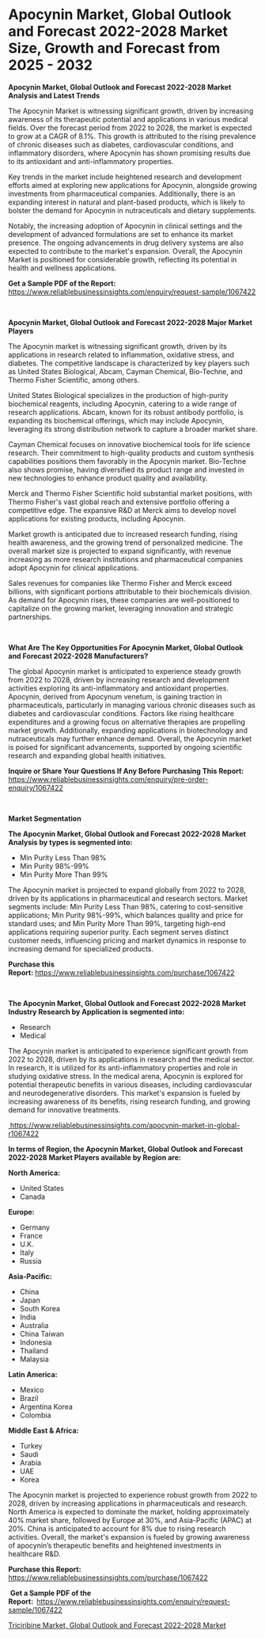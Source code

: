 <p><h1>Apocynin Market, Global Outlook and Forecast 2022-2028 Market Size, Growth and Forecast from 2025 - 2032</h1></p><p><strong>Apocynin Market, Global Outlook and Forecast 2022-2028 Market Analysis and Latest Trends</strong></p>
<p><p>The Apocynin Market is witnessing significant growth, driven by increasing awareness of its therapeutic potential and applications in various medical fields. Over the forecast period from 2022 to 2028, the market is expected to grow at a CAGR of 8.1%. This growth is attributed to the rising prevalence of chronic diseases such as diabetes, cardiovascular conditions, and inflammatory disorders, where Apocynin has shown promising results due to its antioxidant and anti-inflammatory properties.</p><p>Key trends in the market include heightened research and development efforts aimed at exploring new applications for Apocynin, alongside growing investments from pharmaceutical companies. Additionally, there is an expanding interest in natural and plant-based products, which is likely to bolster the demand for Apocynin in nutraceuticals and dietary supplements.</p><p>Notably, the increasing adoption of Apocynin in clinical settings and the development of advanced formulations are set to enhance its market presence. The ongoing advancements in drug delivery systems are also expected to contribute to the market's expansion. Overall, the Apocynin Market is positioned for considerable growth, reflecting its potential in health and wellness applications.</p></p>
<p><strong>Get a Sample PDF of the Report:&nbsp;</strong> <a href="https://www.reliablebusinessinsights.com/enquiry/request-sample/1067422?utm_campaign=3030&utm_medium=2&utm_source=Github&utm_content=ia&utm_term=21032025&utm_id=apocynin-market-global-outlook-and-forecast-2022-2028">https://www.reliablebusinessinsights.com/enquiry/request-sample/1067422</a></p>
<p>&nbsp;</p>
<p><strong>Apocynin Market, Global Outlook and Forecast 2022-2028 Major Market Players</strong></p>
<p><p>The Apocynin market is witnessing significant growth, driven by its applications in research related to inflammation, oxidative stress, and diabetes. The competitive landscape is characterized by key players such as United States Biological, Abcam, Cayman Chemical, Bio-Techne, and Thermo Fisher Scientific, among others.</p><p>United States Biological specializes in the production of high-purity biochemical reagents, including Apocynin, catering to a wide range of research applications. Abcam, known for its robust antibody portfolio, is expanding its biochemical offerings, which may include Apocynin, leveraging its strong distribution network to capture a broader market share.</p><p>Cayman Chemical focuses on innovative biochemical tools for life science research. Their commitment to high-quality products and custom synthesis capabilities positions them favorably in the Apocynin market. Bio-Techne also shows promise, having diversified its product range and invested in new technologies to enhance product quality and availability.</p><p>Merck and Thermo Fisher Scientific hold substantial market positions, with Thermo Fisher's vast global reach and extensive portfolio offering a competitive edge. The expansive R&D at Merck aims to develop novel applications for existing products, including Apocynin.</p><p>Market growth is anticipated due to increased research funding, rising health awareness, and the growing trend of personalized medicine. The overall market size is projected to expand significantly, with revenue increasing as more research institutions and pharmaceutical companies adopt Apocynin for clinical applications.</p><p>Sales revenues for companies like Thermo Fisher and Merck exceed billions, with significant portions attributable to their biochemicals division. As demand for Apocynin rises, these companies are well-positioned to capitalize on the growing market, leveraging innovation and strategic partnerships.</p></p>
<p>&nbsp;</p>
<p><strong>What Are The Key Opportunities For Apocynin Market, Global Outlook and Forecast 2022-2028 Manufacturers?</strong></p>
<p><p>The global Apocynin market is anticipated to experience steady growth from 2022 to 2028, driven by increasing research and development activities exploring its anti-inflammatory and antioxidant properties. Apocynin, derived from Apocynum venetum, is gaining traction in pharmaceuticals, particularly in managing various chronic diseases such as diabetes and cardiovascular conditions. Factors like rising healthcare expenditures and a growing focus on alternative therapies are propelling market growth. Additionally, expanding applications in biotechnology and nutraceuticals may further enhance demand. Overall, the Apocynin market is poised for significant advancements, supported by ongoing scientific research and expanding global health initiatives.</p></p>
<p><strong>Inquire or Share Your Questions If Any Before Purchasing This Report:</strong> <a href="https://www.reliablebusinessinsights.com/enquiry/pre-order-enquiry/1067422?utm_campaign=3030&utm_medium=2&utm_source=Github&utm_content=ia&utm_term=21032025&utm_id=apocynin-market-global-outlook-and-forecast-2022-2028">https://www.reliablebusinessinsights.com/enquiry/pre-order-enquiry/1067422</a></p>
<p>&nbsp;</p>
<p><strong>Market Segmentation</strong></p>
<p><strong>The Apocynin Market, Global Outlook and Forecast 2022-2028 Market Analysis by types is segmented into:</strong></p>
<p><ul><li>Min Purity Less Than 98%</li><li>Min Purity 98%-99%</li><li>Min Purity More Than 99%</li></ul></p>
<p><p>The Apocynin market is projected to expand globally from 2022 to 2028, driven by its applications in pharmaceutical and research sectors. Market segments include: Min Purity Less Than 98%, catering to cost-sensitive applications; Min Purity 98%-99%, which balances quality and price for standard uses; and Min Purity More Than 99%, targeting high-end applications requiring superior purity. Each segment serves distinct customer needs, influencing pricing and market dynamics in response to increasing demand for specialized products.</p></p>
<p><strong>Purchase this Report:&nbsp;</strong><a href="https://www.reliablebusinessinsights.com/purchase/1067422?utm_campaign=3030&utm_medium=2&utm_source=Github&utm_content=ia&utm_term=21032025&utm_id=apocynin-market-global-outlook-and-forecast-2022-2028">https://www.reliablebusinessinsights.com/purchase/1067422</a></p>
<p>&nbsp;</p>
<p><strong>The Apocynin Market, Global Outlook and Forecast 2022-2028 Market Industry Research by Application is segmented into:</strong></p>
<p><ul><li>Research</li><li>Medical</li></ul></p>
<p><p>The Apocynin market is anticipated to experience significant growth from 2022 to 2028, driven by its applications in research and the medical sector. In research, it is utilized for its anti-inflammatory properties and role in studying oxidative stress. In the medical arena, Apocynin is explored for potential therapeutic benefits in various diseases, including cardiovascular and neurodegenerative disorders. This market's expansion is fueled by increasing awareness of its benefits, rising research funding, and growing demand for innovative treatments.</p></p>
<p><a href="https://www.reliablebusinessinsights.com/apocynin-market-in-global-r1067422?utm_campaign=3030&utm_medium=2&utm_source=Github&utm_content=ia&utm_term=21032025&utm_id=apocynin-market-global-outlook-and-forecast-2022-2028">&nbsp;https://www.reliablebusinessinsights.com/apocynin-market-in-global-r1067422</a></p>
<p><strong>In terms of Region, the Apocynin Market, Global Outlook and Forecast 2022-2028 Market Players available by Region are:</strong></p>
<p>
    <p> <strong> North America: </strong>
        <ul>
            <li>United States</li>
            <li>Canada</li>
        </ul>
        </p> 
    <p> <strong> Europe: </strong>
        <ul>
            <li>Germany</li>
            <li>France</li>
            <li>U.K.</li>
            <li>Italy</li>
            <li>Russia</li>
        </ul>
        </p> 
    <p> <strong> Asia-Pacific: </strong>
        <ul>
            <li>China</li>
            <li>Japan</li>
            <li>South Korea</li>
            <li>India</li>
            <li>Australia</li>
            <li>China Taiwan</li>
            <li>Indonesia</li>
            <li>Thailand</li>
            <li>Malaysia</li>
        </ul>
        </p> 
    <p> <strong> Latin America: </strong>
        <ul>
            <li>Mexico</li>
            <li>Brazil</li>
            <li>Argentina Korea</li>
            <li>Colombia</li>
        </ul>
        </p> 
    <p> <strong> Middle East & Africa: </strong>
        <ul>
            <li>Turkey</li>
            <li>Saudi</li>
            <li>Arabia</li>
            <li>UAE</li>
            <li>Korea</li>
        </ul>
    </p>
    </p>
<p><p>The Apocynin market is projected to experience robust growth from 2022 to 2028, driven by increasing applications in pharmaceuticals and research. North America is expected to dominate the market, holding approximately 40% market share, followed by Europe at 30%, and Asia-Pacific (APAC) at 20%. China is anticipated to account for 8% due to rising research activities. Overall, the market's expansion is fueled by growing awareness of apocynin’s therapeutic benefits and heightened investments in healthcare R&D.</p></p>
<p><strong>Purchase this Report: </strong><a href="https://www.reliablebusinessinsights.com/purchase/1067422?utm_campaign=3030&utm_medium=2&utm_source=Github&utm_content=ia&utm_term=21032025&utm_id=apocynin-market-global-outlook-and-forecast-2022-2028">https://www.reliablebusinessinsights.com/purchase/1067422</a></p>
<p>&nbsp;<strong>Get a Sample PDF of the Report:&nbsp;&nbsp;</strong><a href="https://www.reliablebusinessinsights.com/enquiry/request-sample/1067422?utm_campaign=3030&utm_medium=2&utm_source=Github&utm_content=ia&utm_term=21032025&utm_id=apocynin-market-global-outlook-and-forecast-2022-2028">https://www.reliablebusinessinsights.com/enquiry/request-sample/1067422</a></p>
<p><strong></strong></p>
<p><p><a href="https://github.com/supicweg/Market-Research-Report-List-1/blob/main/triciribine-market-global-outlook-and-forecast-2022-2028-market.md?utm_campaign=3030&utm_medium=2&utm_source=Github&utm_content=ia&utm_term=21032025&utm_id=apocynin-market-global-outlook-and-forecast-2022-2028">Triciribine Market, Global Outlook and Forecast 2022-2028 Market</a></p></p>